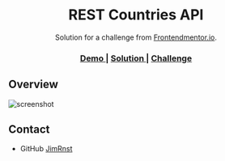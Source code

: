 <!-- Please update value in the {}  -->

<h1 align="center">REST Countries API</h1>

<div align="center">
   Solution for a challenge from  <a href="https://www.frontendmentor.io/">Frontendmentor.io</a>.
</div>

<div align="center">
  <h3>
    <a href="https://JimRnst.github.io/RESTCountriesAPI">
      Demo
    </a>
    <span> | </span>
    <a href="https://github.com/JimRnst/RESTCountriesAPI">
      Solution
    </a>
    <span> | </span>
    <a href="https://www.frontendmentor.io/challenges/rest-countries-api-with-color-theme-switcher-5cacc469fec04111f7b848ca">
      Challenge
    </a>
  </h3>
</div>

<!-- OVERVIEW -->

## Overview

![screenshot](https://res.cloudinary.com/dz209s6jk/image/upload/f_auto,q_auto,w_475/Challenges/yhq5ihanseyinzwblaw1.jpg)


## Contact

- GitHub [JimRnst](https://{github.com/JimRnst})
